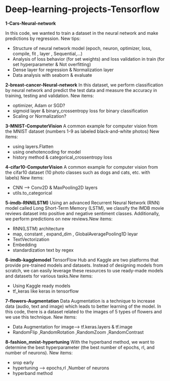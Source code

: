 # Deep-learning-projects-Tensorflow

**1-Cars-Neural-network**

In this code, we wanted to train a dataset in the neural network and make predictions by regression. New tips:
- Structure of neural network model (epoch, neuron, optimizer, loss, compile, fit , layer , Sequential,...)
- Analysis of loss behavior (for set weights) and loss validation in train (for set hyperparameter & Not overfitting)
- Dense layer for regression & Normalization layer
- Data analysis with seaborn & evaluate

**2-breast-cancer-Neural-network**
In this dataset, we perform classification by neural network and predict the test data and measure the accuracy in training, testing and validation.
New items:
- optimizer, Adam or SGD?
- sigmoid layer & binary_crossentropy loss for  binary classification
- Scaling or Normalization?

**3-MNIST-ComputerVision**
A common example for computer vision from the MNIST dataset (numbers 1-9 as labeled black-and-white photos) New items:
  - using layers.Flatten 
  - using onehotencoding for model
  - history method & categorical_crossentropy loss

**4-cifar10-ComputerVision**
A common example for computer vision from the cifar10 dataset (10 photo classes such as dogs and cats, etc. with labels) New items:
- CNN --> Conv2D & MaxPooling2D layers
- utils.to_categorical

**5-imdb-RNN(LSTM)**
Using an advanced Recurrent Neural Network (RNN) model called Long Short-Term Memory (LSTM), we classify the IMDB movie reviews dataset into positive and negative sentiment classes. Additionally, we perform predictions on new reviews.New items:
- RNN(LSTM) architecture
- map, constant , expand_dim , GlobalAveragePooling1D leyar
- TextVectorization
- Embedding
- standardization text by regex

**6-imdb-kagglemodel**
TensorFlow Hub and Kaggle are two platforms that provide pre-trained models and datasets. Instead of designing models from scratch, we can easily leverage these resources to use ready-made models and datasets for various tasks.New items:
- Using Kaggle ready models
- tf_keras like keras in tensorflow

**7-flowers-Augmentation**
Data Augmentation is a technique to increase data (audio, text and image) which leads to better learning of the model. In this code, there is a dataset related to the images of 5 types of flowers and we use this technique. New items:
- Data Augmentation for image--> tf.keras.layers & tf.image
- RandomFlip ,RandomRotation ,RandomZoom ,RandomContrast

**8-fashion_mnist-hypertuning**
With the hyperband method, we want to determine the best hyperparameter (the best number of epochs, rl, and number of neurons). New items:
- srop early
- hypertuning --> epochs,rl ,Number of neurons
- hyperband method

